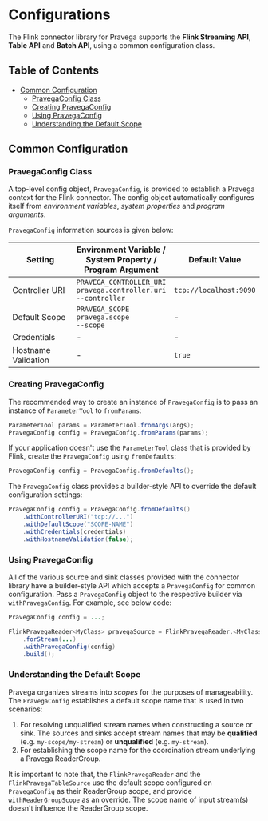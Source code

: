 <!--
Copyright (c) 2017 Dell Inc., or its subsidiaries. All Rights Reserved.

Licensed under the Apache License, Version 2.0 (the "License");
you may not use this file except in compliance with the License.
You may obtain a copy of the License at

    http://www.apache.org/licenses/LICENSE-2.0
-->

# Configurations
The Flink connector library for Pravega supports the **Flink Streaming API**, **Table API** and **Batch API**, using a common configuration class.  

## Table of Contents
- [Common Configuration](#common-configuration)
  - [PravegaConfig Class](#pravegaconfig-class)
  - [Creating PravegaConfig](#creating-pravegaconfig)
  - [Using PravegaConfig](#using-pravegaconfig)
  - [Understanding the Default Scope](#understanding-the-default-scope)

## Common Configuration

### PravegaConfig Class
A top-level config object, `PravegaConfig`, is provided to establish a Pravega context for the Flink connector. The config object automatically configures itself from _environment variables_, _system properties_ and _program arguments_.

`PravegaConfig` information sources is given below:

|Setting|Environment Variable /<br/>System Property /<br/>Program Argument|Default Value|
|-------|-------------------------------------------------------------|-------------|
|Controller URI|`PRAVEGA_CONTROLLER_URI`<br/>`pravega.controller.uri`<br/>`--controller`|`tcp://localhost:9090`|
|Default Scope|`PRAVEGA_SCOPE`<br/>`pravega.scope`<br/>`--scope`|-|
|Credentials|-|-|
|Hostname Validation|-|`true`|

### Creating PravegaConfig
The recommended way to create an instance of `PravegaConfig` is to pass an instance of `ParameterTool` to `fromParams`:
```java
ParameterTool params = ParameterTool.fromArgs(args);
PravegaConfig config = PravegaConfig.fromParams(params);
```

If your application doesn't use the `ParameterTool` class that is provided by Flink, create the `PravegaConfig` using `fromDefaults`:
```java
PravegaConfig config = PravegaConfig.fromDefaults();
```

The `PravegaConfig` class provides a builder-style API to override the default configuration settings:
```java
PravegaConfig config = PravegaConfig.fromDefaults()
    .withControllerURI("tcp://...")
    .withDefaultScope("SCOPE-NAME")
    .withCredentials(credentials)
    .withHostnameValidation(false);
```

### Using PravegaConfig
All of the various source and sink classes provided with the connector library have a builder-style API which accepts a `PravegaConfig` for common configuration. Pass a `PravegaConfig` object to the respective builder via `withPravegaConfig`. For example, see below code:
```java
PravegaConfig config = ...;

FlinkPravegaReader<MyClass> pravegaSource = FlinkPravegaReader.<MyClass>builder()
    .forStream(...)
    .withPravegaConfig(config)
    .build();
```

### Understanding the Default Scope
Pravega organizes streams into _scopes_ for the purposes of manageability.  The `PravegaConfig` establishes a default scope name that is used in two scenarios:
1. For resolving unqualified stream names when constructing a source or sink.  The sources and sinks accept stream names that may be **qualified** (e.g. `my-scope/my-stream`) or **unqualified** (e.g. `my-stream`).
2. For establishing the scope name for the coordination stream underlying a Pravega ReaderGroup.

It is important to note that, the `FlinkPravegaReader` and the `FlinkPravegaTableSource` use the default scope configured on `PravegaConfig` as their ReaderGroup scope, and provide `withReaderGroupScope` as an override. The scope name of input stream(s) doesn't influence the ReaderGroup scope.
